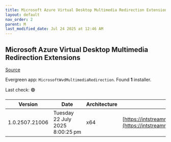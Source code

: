 ```yaml
---
title: Microsoft Azure Virtual Desktop Multimedia Redirection Extensions
layout: default
nav_order: 2
parent: M
last_modified_date: Jul 24 2025 at 12:46 AM
---
```


## Microsoft Azure Virtual Desktop Multimedia Redirection Extensions

[Source](https://docs.microsoft.com/en-us/azure/virtual-desktop/multimedia-redirection)

Evergreen app: `MicrosoftWvdMultimediaRedirection`. Found **1** installer.

Last check: 🟢

| Version        | Date                            | Architecture | URI                                                                                                                                                                                          |
| -------------- | ------------------------------- | ------------ | -------------------------------------------------------------------------------------------------------------------------------------------------------------------------------------------- |
| 1.0.2507.21006 | Tuesday 22 July 2025 8:00:25 pm | x64          | [https://intstreamreleases.z22.web.core.windows.net/MsMMRHostInstaller_1.0.2507.21006_x64.msi](https://intstreamreleases.z22.web.core.windows.net/MsMMRHostInstaller_1.0.2507.21006_x64.msi) |
